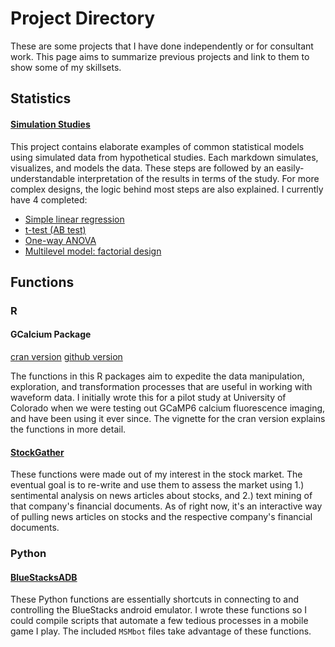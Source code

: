 # Project Directory

These are some projects that I have done independently or for consultant work. This page aims to summarize previous projects and link to them to show some of my skillsets.

## Statistics

#### [Simulation Studies](https://github.com/atamalu/Applied-Stats-Sims)

This project contains elaborate examples of common statistical models using simulated data from hypothetical studies. Each markdown simulates, visualizes, and models the data. These steps are followed by an easily-understandable interpretation of the results in terms of the study. For more complex designs, the logic behind most steps are also explained. I currently have 4 completed:

* [Simple linear regression](https://github.com/atamalu/Applied-Stats-Sims/blob/master/Simple_Regression/simple_regression.md)
* [t-test (AB test)](https://github.com/atamalu/Applied-Stats-Sims/blob/master/t_test/t_test.md)
* [One-way ANOVA](https://github.com/atamalu/Applied-Stats-Sims/blob/master/one_way_anova/one_way_anova.md)
* [Multilevel model: factorial design](https://github.com/atamalu/Applied-Stats-Sims/blob/master/Multilevel_Factorial/Multilevel_Factorial.md)

## Functions

### R

#### GCalcium Package 
[cran version](https://github.com/atamalu/GCalcium)
[github version](https://github.com/atamalu/GCalcium)

The functions in this R packages aim to expedite the data manipulation, exploration, and transformation processes that are useful in working with waveform data. I initially wrote this for a pilot study at University of Colorado when we were testing out GCaMP6 calcium fluorescence imaging, and have been using it ever since. The vignette for the cran version explains the functions in more detail.

#### [StockGather](https://github.com/atamalu/StockGather)

These functions were made out of my interest in the stock market. The eventual goal is to re-write and use them to assess the market using 1.) sentimental analysis on news articles about stocks, and 2.) text mining of that company's financial documents. As of right now, it's an interactive way of pulling news articles on stocks and the respective company's financial documents.

### Python

#### [BlueStacksADB](https://github.com/atamalu/BlueStacksADB)

These Python functions are essentially shortcuts in connecting to and controlling the BlueStacks android emulator. I wrote these functions so I could compile scripts that automate a few tedious processes in a mobile game I play. The included `MSMbot` files take advantage of these functions.
